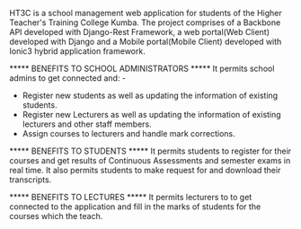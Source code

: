 HT3C is a school management web application for students of the Higher Teacher's Training College Kumba.
The project comprises of a Backbone API developed with Django-Rest Framework, a web portal(Web Client) developed with Django and a Mobile portal(Mobile Client) developed with Ionic3 hybrid application framework.

***** BENEFITS TO SCHOOL ADMINISTRATORS *****
It permits school admins to get connected and: -
- Register new students as well as updating the information of existing students.
- Register new Lecturers as well as updating the information of existing lecturers and other staff members.
- Assign courses to lecturers and handle mark corrections.

***** BENEFITS TO STUDENTS *****
It permits students to register for their courses and get results of Continuous Assessments and semester exams in real time. It also permits students to make request for and download their transcripts.

***** BENEFITS TO LECTURES *****
It permits lecturers to to get connected to the application and fill in the marks of students for the courses which the teach.
